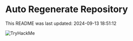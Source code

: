 # Auto Regenerate Repository

This README was last updated: 2024-09-13 18:51:12

 ![TryHackMe](https://tryhackme.com/badge/533634)